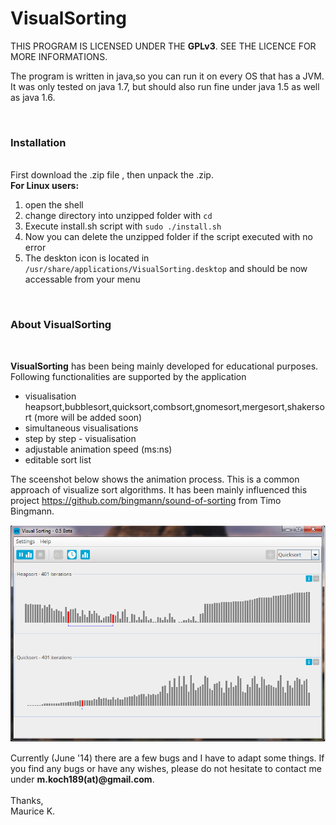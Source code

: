 VisualSorting
=============

THIS PROGRAM IS LICENSED UNDER THE <b>GPLv3</b>. SEE THE LICENCE FOR MORE INFORMATIONS.


The program is written in java,so you can run it on every OS that has a JVM.
It was only tested on java 1.7, but should also run fine under java 1.5 as well as java 1.6.

<br /><h3>Installation</h3><br />
First download the .zip file , then unpack the .zip.
<br /><b>For Linux users:</b><br />

1. open the shell
2. change directory into unzipped folder with `cd`<br />
3. Execute install.sh script with `sudo ./install.sh`<br />
4. Now you can delete the unzipped folder if the script executed with no error<br />
5. The deskton icon is located in `/usr/share/applications/VisualSorting.desktop` and should be now accessable from your menu


<br /><h3>About VisualSorting</h3><br /> 

<b>VisualSorting</b> has been being mainly developed for educational purposes.<br /> 
Following functionalities are supported by the application

<ul>
<li>visualisation heapsort,bubblesort,quicksort,combsort,gnomesort,mergesort,shakersort (more will be added soon)</li>
<li>simultaneous visualisations</li>
<li>step by step - visualisation</li>
<li>adjustable animation speed (ms:ns)</li>
<li>editable sort list</li>
</ul>


The sceenshot below shows the animation process. This is a common approach of visualize sort algorithms. It has been mainly influenced this project https://github.com/bingmann/sound-of-sorting from Timo Bingmann. 

<p><img src="https://raw.githubusercontent.com/Maurice189/VisualSorting/master/screenshot_VisualSorting.png" alt="screenshot"></img></p>

Currently (June '14) there are a few bugs and I have to adapt some things. If you find any bugs or have any wishes, please do not hesitate to contact me under 
<b>m.koch189(at)@gmail.com</b>. <br /> <br /> 
Thanks,<br />
Maurice K.
